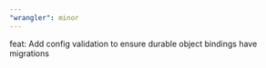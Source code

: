 ```yaml
---
"wrangler": minor
---
```


feat: Add config validation to ensure durable object bindings have migrations
